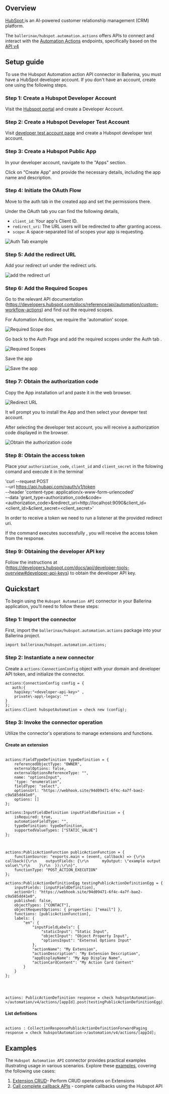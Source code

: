 ## Overview

[HubSpot ](https://www.hubspot.com/) is an AI-powered customer relationship management (CRM) platform. 

The `ballerinax/hubspot.automation.actions` offers APIs to connect and interact with the [Automation Actions](https://developers.hubspot.com/docs/reference/api/automation/custom-workflow-actions)  endpoints, specifically based on the [API v4](https://developers.hubspot.com/docs/reference/api/automation/custom-workflow-actions)

## Setup guide

To use the Hubspot Automation action API connector in Ballerina, you must have a HubSpot developer account. If you don't have an account, create one using the following steps.

### Step 1: Create a Hubspot Developer Account

Visit the [Hubspot portal](https://developers.hubspot.com/get-started) and create a Developer Account.

### Step 2: Create a Hubspot Developer Test Account

Visit [developer test account page](https://developers.hubspot.com/beta-docs/getting-started/account-types#developer-test-accounts) and create a Hubspot developer test account.
### Step 3: Create a Hubspot Public App

In your developer account, navigate to the "Apps" section.

Click on "Create App" and provide the necessary details, including the app name and description.


### Step 4: Initiate the OAuth Flow

Move to the auth tab in the created app and set the permissions there.

Under the OAuth tab you can find the following details,

* `client_id`: Your app's Client ID.
* `redirect_uri`: The URL users will be redirected to after granting access.
* `scope`: A space-separated list of scopes your app is requesting.

![Auth Tab example](https://raw.githubusercontent.com/ballerina-platform/module-ballerinax-hubspot.automation.actions/docs/setup/resources/auth.png)

### Step   5: Add the redirect URL

Add your redirect url under the redirect urls.

![add the redirect url](https://raw.githubusercontent.com/ballerina-platform/module-ballerinax-hubspot.automation.actions/docs/setup/resources/redirect_url.png)

### Step   6: Add the Required Scopes

Go to the relevant API documentation (https://developers.hubspot.com/docs/reference/api/automation/custom-workflow-actions) and find out the required scopes.

For Automation Actions, we require the 'automation' scope.

![Required Scope doc](https://raw.githubusercontent.com/ballerina-platform/module-ballerinax-hubspot.automation.actions/docs/setup/resources/scope_doc.png)

Go back to the Auth Page and add the required scopes under the Auth tab .

![Required Scopes](https://raw.githubusercontent.com/ballerina-platform/module-ballerinax-hubspot.automation.actions/docs/setup/resources/scopes.png)

Save the app

![Save the app](https://raw.githubusercontent.com/ballerina-platform/module-ballerinax-hubspot.automation.actions/docs/setup/resources/save.png)

### Step   7: Obtain the authorization code

Copy the App installation url and paste it in the web browser.

![Redirect URL ](https://raw.githubusercontent.com/ballerina-platform/module-ballerinax-hubspot.automation.actions/docs/setup/resources/redirect.png)

 It wll prompt you to install  the App and then select your deveper test account.

After selecting the developer test account, you will receive a authorization code displayed in the browser.

![Obtain the authorization code](https://raw.githubusercontent.com/ballerina-platform/module-ballerinax-hubspot.automation.actions/docs/setup/resources/authorization_code.png)

### Step   8: Obtain the access token

Place your `authorization_code`, `client_id` and `client_secret` in the folowing comand and execute it in the terminal

'curl --request POST \
  --url https://api.hubapi.com/oauth/v1/token \
  --header 'content-type: application/x-www-form-urlencoded' \
  --data 'grant_type=authorization_code&code=<authorization_code>&redirect_uri=http://localhost:9090&client_id=<client_id>&client_secret=<client_secret>'

In order to receive a token we need to run a listener at the provided redirect uri.

If the command executes successfully , you will receive the access token from the response.

### Step   9: Obtaining the developer API key

Follow the instructions at (https://developers.hubspot.com/docs/api/developer-tools-overview#developer-api-keys) to obtain the developer API key.

## Quickstart

To begin using the `Hubspot Automation API` connector in your Ballerina application, you'll need to follow these steps:

### Step 1: Import the connector

First, import the `ballerinax/hubspot.automation.actions` package into your Ballerina project.

```ballerina
import ballerinax/hubspot.automation.actions;
```

### Step 2: Instantiate a new connector

Create a `actions:ConnectionConfig` object with your domain and developer API token, and initialize the connector.

```ballerina
actions:ConnectionConfig config = {
   auth:{
    hapikey:"<developer-api-key>" ,
    private\-app\-legacy: ""
}
};
actions:Client hubspotAutomation = check new (config);
```

### Step 3: Invoke the connector operation

Utilize the connector's operations to manage extensions and functions.

#### Create an extension

```ballerina

actions:FieldTypeDefinition typeDefinition = {
    referencedObjectType: "OWNER",
    externalOptions: false,
    externalOptionsReferenceType: "",
    name: "optionsInput",
    'type: "enumeration",
    fieldType: "select",
    optionsUrl: "https://webhook.site/94d09471-6f4c-4a7f-bae2-c9a585dd41e0",
    options: []
};

actions:InputFieldDefinition inputFieldDefinition = {
    isRequired: true,
    automationFieldType: "",
    typeDefinition: typeDefinition,
    supportedValueTypes: ["STATIC_VALUE"]
};



actions:PublicActionFunction publicActionFunction = {
    functionSource: "exports.main = (event, callback) => {\r\n  callback({\r\n    outputFields: {\r\n      myOutput: \"example output value\"\r\n    }\r\n  });\r\n}",
    functionType: "POST_ACTION_EXECUTION"
};

actions:PublicActionDefinitionEgg testingPublicActionDefinitionEgg = {
    inputFields: [inputFieldDefinition],
    actionUrl: "https://webhook.site/94d09471-6f4c-4a7f-bae2-c9a585dd41e0",
    published: false,
    objectTypes: ["CONTACT"],
    objectRequestOptions: { properties: ["email"] },
    functions: [publicActionFunction],
    labels: {
        "en": {
            "inputFieldLabels": {
                "staticInput": "Static Input",
                "objectInput": "Object Property Input",
                "optionsInput": "External Options Input"
            },
            "actionName": "My Extension",
            "actionDescription": "My Extension Description",
            "appDisplayName": "My App Display Name",
            "actionCardContent": "My Action Card Content"
        }
    }
};




actions: PublicActionDefinition response = check hubspotAutomation->/automation/v4/actions/[appId].post(testingPublicActionDefinitionEgg);
```

#### List definitions

```ballerina

actions : CollectionResponsePublicActionDefinitionForwardPaging response = check hubspotAutomation->/automation/v4/actions/[appId];

```

## Examples


The `Hubspot Automation API` connector provides practical examples illustrating usage in various scenarios. Explore these [examples](https://github.com/ballerina-platform/module-ballerinax-hubspot.automation.actions/tree/main/examples/), covering the following use cases:

1. [Extension CRUD](https://github.com/ballerina-platform/module-ballerinax-hubspot.automation.actions/tree/main/examples/)- Perform CRUD operations on Extensions
2. [Call complete callback APIs](https://github.com/ballerina-platform/module-ballerinax-hubspot.automation.actions/tree/main/examples/) - complete callbacks using the  Hubspot API
